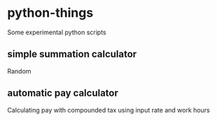 # python-things
Some experimental python scripts

## simple summation calculator
Random 

## automatic pay calculator
Calculating pay with compounded tax using input rate and work hours 
